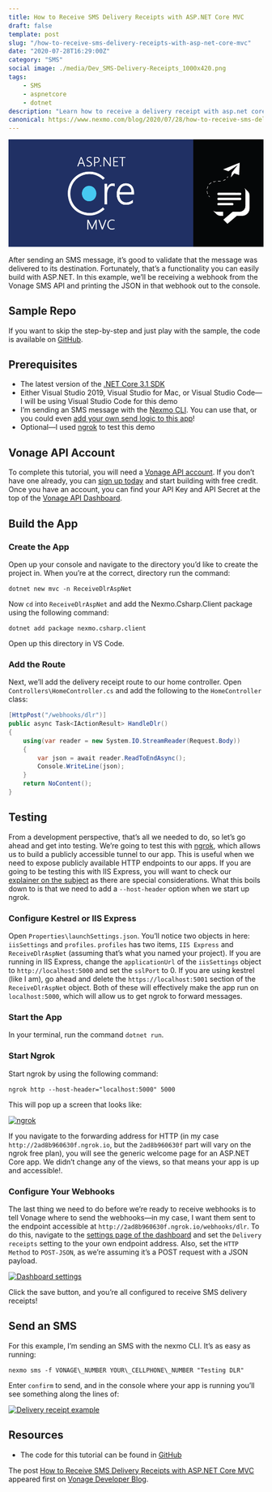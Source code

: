 ```yaml
---
title: How to Receive SMS Delivery Receipts with ASP.NET Core MVC
draft: false
template: post
slug: "/how-to-receive-sms-delivery-receipts-with-asp-net-core-mvc"
date: "2020-07-28T16:29:00Z"
category: "SMS"
social image: ./media/Dev_SMS-Delivery-Receipts_1000x420.png
tags: 
    - SMS
    - aspnetcore    
    - dotnet
description: "Learn how to receive a delivery receipt with asp.net core mvc."
canonical: https://www.nexmo.com/blog/2020/07/28/how-to-receive-sms-delivery-receipts-with-asp-net-core-mvc-dr
---
```


![title](./media/Dev_SMS-Delivery-Receipts_1000x420.png)

After sending an SMS message, it’s good to validate that the message was delivered to its destination. Fortunately, that’s a functionality you can easily build with ASP.NET. In this example, we’ll be receiving a webhook from the Vonage SMS API and printing the JSON in that webhook out to the console.

## Sample Repo

If you want to skip the step-by-step and just play with the sample, the code is available on [GitHub](https://github.com/nexmo-community/receive-dlr-aspnet-core).

## Prerequisites

- The latest version of the [.NET Core 3.1 SDK](https://dotnet.microsoft.com/download/dotnet-core/3.1)
- Either Visual Studio 2019, Visual Studio for Mac, or Visual Studio Code—I will be using Visual Studio Code for this demo
- I’m sending an SMS message with the [Nexmo CLI](https://github.com/Nexmo/nexmo-cli). You can use that, or you could even [add your own send logic to this app](https://developer.nexmo.com/messaging/sms/code-snippets/send-an-sms/dotnet)!
- Optional—I used [ngrok](https://developer.nexmo.com/tools/ngrok) to test this demo

## Vonage API Account

To complete this tutorial, you will need a [Vonage API account](http://developer.nexmo.com/ed?c=blog_text&ct=2020-07-28-how-to-receive-sms-delivery-receipts-with-asp-net-core-mvc-dr). If you don’t have one already, you can [sign up today](http://developer.nexmo.com/ed?c=blog_text&ct=2020-07-28-how-to-receive-sms-delivery-receipts-with-asp-net-core-mvc-dr) and start building with free credit. Once you have an account, you can find your API Key and API Secret at the top of the [Vonage API Dashboard](http://developer.nexmo.com/ed?c=blog_text&ct=2020-07-28-how-to-receive-sms-delivery-receipts-with-asp-net-core-mvc-dr).

## Build the App

### Create the App

Open up your console and navigate to the directory you’d like to create the project in. When you’re at the correct, directory run the command:

```text
dotnet new mvc -n ReceiveDlrAspNet
```

Now `cd` into `ReceiveDlrAspNet` and add the Nexmo.Csharp.Client package using the following command:

```text
dotnet add package nexmo.csharp.client
```

Open up this directory in VS Code.

### Add the Route

Next, we’ll add the delivery receipt route to our home controller. Open `Controllers\HomeController.cs` and add the following to the `HomeController` class:

```csharp
[HttpPost("/webhooks/dlr")]
public async Task<IActionResult> HandleDlr()
{
    using(var reader = new System.IO.StreamReader(Request.Body))
    {
        var json = await reader.ReadToEndAsync();
        Console.WriteLine(json);
    }
    return NoContent();
}
```

## Testing

From a development perspective, that’s all we needed to do, so let’s go ahead and get into testing. We’re going to test this with [ngrok](https://developer.nexmo.com/tools/ngrok), which allows us to build a publicly accessible tunnel to our app. This is useful when we need to expose publicly available HTTP endpoints to our apps. If you are going to be testing this with IIS Express, you will want to check our [explainer on the subject](https://developer.nexmo.com/tools/ngrok#usage-with-iis-express) as there are special considerations. What this boils down to is that we need to add a `--host-header` option when we start up ngrok.

### Configure Kestrel or IIS Express

Open `Properties\launchSettings.json`. You’ll notice two objects in here: `iisSettings` and `profiles`. `profiles` has two items, `IIS Express` and `ReceiveDlrAspNet` (assuming that’s what you named your project). If you are running in IIS Express, change the `applicationUrl` of the `iisSettings` object to `http://localhost:5000` and set the `sslPort` to 0. If you are using kestrel (like I am), go ahead and delete the `https://localhost:5001` section of the `ReceiveDlrAspNet` object. Both of these will effectively make the app run on `localhost:5000`, which will allow us to get ngrok to forward messages.

### Start the App

In your terminal, run the command `dotnet run`.

### Start Ngrok

Start ngrok by using the following command:

```
ngrok http --host-header="localhost:5000" 5000
```

This will pop up a screen that looks like:

[![ngrok](https://www.nexmo.com/wp-content/uploads/2020/07/ngrok-3.png)](https://www.nexmo.com/wp-content/uploads/2020/07/ngrok-3.png)

If you navigate to the forwarding address for HTTP (in my case `http://2ad8b960630f.ngrok.io`, but the `2ad8b960630f` part will vary on the ngrok free plan), you will see the generic welcome page for an ASP.NET Core app. We didn’t change any of the views, so that means your app is up and accessible!.

### Configure Your Webhooks

The last thing we need to do before we’re ready to receive webhooks is to tell Vonage where to send the webhooks—in my case, I want them sent to the endpoint accessible at `http://2ad8b960630f.ngrok.io/webhooks/dlr`. To do this, navigate to the [settings page of the dashboard](https://dashboard.nexmo.com/settings) and set the `Delivery receipts` setting to the your own endpoint address. Also, set the `HTTP Method` to `POST-JSON`, as we’re assuming it’s a POST request with a JSON payload.

[![Dashboard settings](https://www.nexmo.com/wp-content/uploads/2020/07/dashboardSettings.png)](https://www.nexmo.com/wp-content/uploads/2020/07/dashboardSettings.png)

Click the save button, and you’re all configured to receive SMS delivery receipts!

## Send an SMS

For this example, I’m sending an SMS with the nexmo CLI. It’s as easy as running:

```
nexmo sms -f VONAGE\_NUMBER YOUR\_CELLPHONE\_NUMBER "Testing DLR"
```

Enter `confirm` to send, and in the console where your app is running you’ll see something along the lines of:

[![Delivery receipt example](https://www.nexmo.com/wp-content/uploads/2020/07/dlr-example.png)](https://www.nexmo.com/wp-content/uploads/2020/07/dlr-example.png)

## Resources

- The code for this tutorial can be found in [GitHub](https://github.com/nexmo-community/receive-dlr-aspnet-core)

The post [How to Receive SMS Delivery Receipts with ASP.NET Core MVC](https://www.nexmo.com/blog/2020/07/28/how-to-receive-sms-delivery-receipts-with-asp-net-core-mvc-dr) appeared first on [Vonage Developer Blog](https://www.nexmo.com).